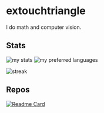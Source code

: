 # extouchtriangle

I do math and computer vision.

## Stats
 
![my stats](https://extouchtriangle-readme-stats.vercel.app/api?username=extouchtriangle&theme=tokyonight&hide_border=true&show_icons=true)
![my preferred languages](https://extouchtriangle-readme-stats.vercel.app/api/top-langs/?username=extouchtriangle&theme=tokyonight&show_icons=true&hide_border=true)

![streak](https://streak-stats.demolab.com?user=extouchtriangle&theme=tokyonight&hide_border=true)

## Repos
[![Readme Card](https://extouchtriangle-readme-stats.vercel.app/api/pin/?username=extouchtriangle&repo=tree-sitter-tsqx&theme=tokyonight)](https://github.com/extouchtriangle/tree-sitter-tsqx)
